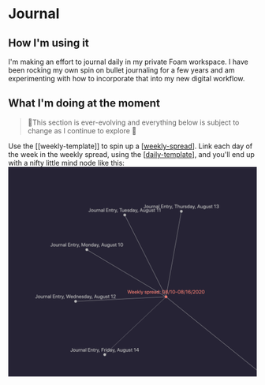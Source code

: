 # Journal

## How I'm using it

I'm making an effort to journal daily in my private Foam workspace. I have been rocking my own spin on bullet journaling for a few years and am experimenting with how to incorporate that into my new digital workflow.

## What I'm doing at the moment

> 🚨This section is ever-evolving and everything below is subject to change as I continue to explore 🚨

Use the [[weekly-template]] to spin up a [[weekly-spread]]. Link each day of the week in the weekly spread, using the [[daily-template]], and you'll end up with a nifty little mind node like this:
![Weekly spread mind node screenshot](images/c05d94a56eb0d9d41d49eb8688247c6fad0abf2368ce5823ce8ccc663c8bf41e.png)

[//begin]: # "Autogenerated link references for markdown compatibility"
[weekly-spread]: journal/weekly-spread/weekly-spread "Weekly Spread"
[daily-template]: journal/daily-template "Daily Template"
[//end]: # "Autogenerated link references"
